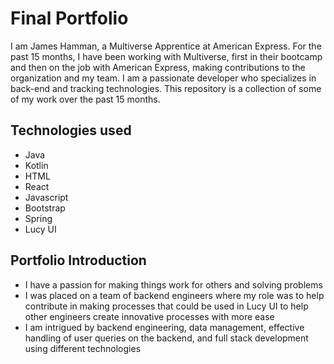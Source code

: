 # Final Portfolio

I am James Hamman, a Multiverse Apprentice at American Express. For the past 15 months, I have been working with Multiverse, first in their bootcamp and then on the job with American Express, making contributions to the organization and my team. I am a passionate developer who specializes in back-end and tracking technologies. This repository is a collection of some of my work over the past 15 months.

## Technologies used
- Java
- Kotlin
- HTML
- React
- Javascript
- Bootstrap
- Spring
- Lucy UI


## Portfolio Introduction
- I have a passion for making things work for others and solving problems
- I was placed on a team of backend engineers where my role was to help contribute in making processes that could be used in Lucy UI to help other engineers create innovative processes with more ease
- I am intrigued by backend engineering, data management, effective handling of user queries on the backend, and full stack development using different technologies
